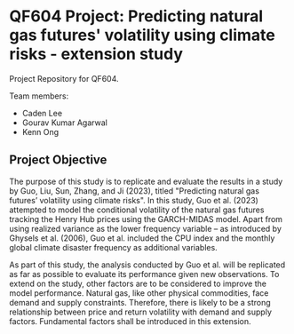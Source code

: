 # QF604 Project: Predicting natural gas futures' volatility using climate risks - extension study

Project Repository for QF604.

Team members:
- Caden Lee
- Gourav Kumar Agarwal
- Kenn Ong

## Project Objective

The purpose of this study is to replicate and evaluate the results in a study by Guo, Liu, Sun, Zhang, and Ji (2023), titled "Predicting natural gas futures’ volatility using climate risks". In this study, Guo et al. (2023) attempted to model the conditional volatility of the natural gas futures tracking the Henry Hub prices using the GARCH-MIDAS model.  Apart from using realized variance as the lower frequency variable – as introduced by Ghysels et al. (2006), Guo et al. included the CPU index and the monthly global climate disaster frequency as additional variables.

As part of this study, the analysis conducted by Guo et al. will be replicated as far as possible to evaluate its performance given new observations. To extend on the study, other factors are to be considered to improve the model performance. Natural gas, like other physical commodities, face demand and supply constraints. Therefore, there is likely to be a strong relationship between price and return volatility with demand and supply factors. Fundamental factors shall be introduced in this extension.
